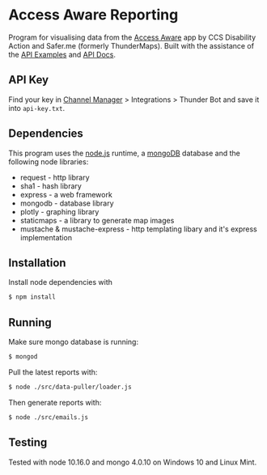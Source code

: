 # Access Aware Reporting
Program for visualising data from the [Access Aware](https://www.accessaware.co.nz/) app by CCS Disability Action and Safer.me (formerly ThunderMaps). Built with the assistance of the [API Examples](https://github.com/cloud-source/thundermaps-api-example) and [API Docs](https://github.com/formigarafa/thundermaps-api-docs).

## API Key
Find your key in [Channel Manager](https://www.accessaware.co.nz/#!/channel-manager) > Integrations > Thunder Bot and save it into `api-key.txt`.

## Dependencies
This program uses the [node.js](https://nodejs.org/dist/v10.16.0/) runtime, a [mongoDB](https://www.mongodb.com/download-center/community) database and the following node libraries:
 - request - http library
 - sha1 - hash library
 - express - a web framework
 - mongodb - database library
 - plotly - graphing library
 - staticmaps - a library to generate map images
 - mustache & mustache-express - http templating libary and it's express implementation

## Installation
Install node dependencies with
```bash
$ npm install
```

## Running
Make sure mongo database is running:
```bash
$ mongod
```

Pull the latest reports with:
```bash
$ node ./src/data-puller/loader.js
```

Then generate reports with:
```bash
$ node ./src/emails.js
```

## Testing
Tested with node 10.16.0 and mongo 4.0.10 on Windows 10 and Linux Mint.

